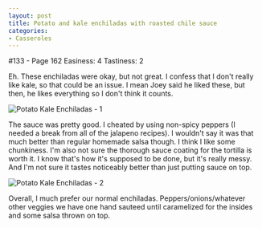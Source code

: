 ```yaml
---
layout: post
title: Potato and kale enchiladas with roasted chile sauce
categories:
- Casseroles
---
```


#133 - Page 162
Easiness: 4
Tastiness: 2

Eh. These enchiladas were okay, but not great. I confess that I don't really like kale, so that could be an issue. I mean Joey said he liked these, but then, he likes everything so I don't think it counts.

![Potato Kale Enchiladas - 1](https://lh5.googleusercontent.com/-6DeIzwMxyNM/TqMd1bmQ0sI/AAAAAAAAj6U/0-Prbwsanyw/s640/IMG_0940.jpg)

The sauce was pretty good. I cheated by using non-spicy peppers (I needed a break from all of the jalapeno recipes). I wouldn't say it was that much better than regular homemade salsa though. I think I like some chunkiness. I'm also not sure the thorough sauce coating for the tortilla is worth it. I know that's how it's supposed to be done, but it's really messy. And I'm not sure it tastes noticeably better than just putting sauce on top.

![Potato Kale Enchiladas - 2](https://lh6.googleusercontent.com/-PqpNYcKZ-Fs/TqMd6bS1ewI/AAAAAAAAj6c/E6B0vXR_YzY/s640/IMG_0948.jpg)

Overall, I much prefer our normal enchiladas. Peppers/onions/whatever other veggies we have one hand sauteed until caramelized for the insides and some salsa thrown on top.
